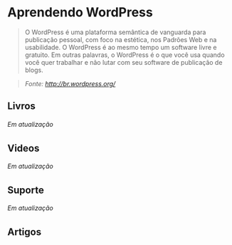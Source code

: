 # Aprendendo WordPress

> O WordPress é uma plataforma semântica de vanguarda para publicação pessoal, com foco na estética, nos Padrões Web e na usabilidade. O WordPress é ao mesmo tempo um software livre e gratuito. Em outras palavras, o WordPress é o que você usa quando você quer trabalhar e não lutar com seu software de publicação de blogs.

> *Fonte: http://br.wordpress.org/*

## Livros
###### Em atualização

## Videos
###### Em atualização

## Suporte
###### Em atualização

## Artigos